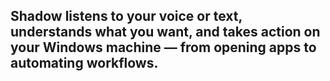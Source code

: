 ## Shadow listens to your voice or text, understands what you want, and takes action on your Windows machine — from opening apps to automating workflows.
